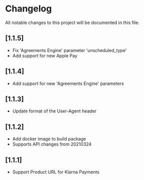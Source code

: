 # Changelog
All notable changes to this project will be documented in this file.

## [1.1.5]

- Fix 'Agreements Engine' parameter 'unscheduled_type'
- Add support for new Apple Pay 

## [1.1.4]

- Add support for new 'Agreements Engine' parameters

## [1.1.3]

- Update format of the User-Agent header

## [1.1.2]

- Add docker image to build package
- Supports API changes from 20210324

## [1.1.1]

- Support Product URL for Klarna Payments
